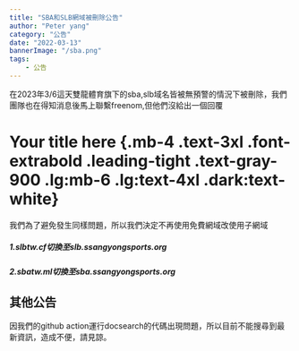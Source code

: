 ```yaml
---
title: "SBA和SLB網域被刪除公告"
author: "Peter yang"
category: "公告"
date: "2022-03-13"
bannerImage: "/sba.png"
tags:
    - 公告
---
```

在2023年3/6這天雙龍體育旗下的sba,slb域名皆被無預警的情況下被刪除，我們團隊也在得知消息後馬上聯繫freenom,但他們沒給出一個回覆
# Your title here {.mb-4 .text-3xl .font-extrabold .leading-tight .text-gray-900 .lg:mb-6 .lg:text-4xl .dark:text-white}
我們為了避免發生同樣問題，所以我們決定不再使用免費網域改使用子網域
##### 1.slbtw.cf切換至slb.ssangyongsports.org
##### 2.sbatw.ml切換至sba.ssangyongsports.org
## 其他公告
因我們的github action運行docsearch的代碼出現問題，所以目前不能搜尋到最新資訊，造成不便，請見諒。

 
